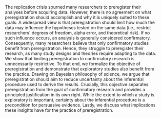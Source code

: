 The replication crisis spurned many researchers to preregister their analyses before acquiring data.
However, there is no agreement on what preregistration should accomplish and why it is uniquely suited to these goals.
A widespread view is that preregistration should limit how much the data may influence the hypotheses tested on the same data (i.e., restrict researchers' degrees of freedom, alpha error, and theoretical risk).
If no such influence occurs, an analysis is generally considered confirmatory.
Consequently, many researchers believe that only confirmatory studies benefit from preregistration.
Hence, they struggle to preregister their research, as many study designs and theories require adapting to the data.
We show that limiting preregistration to confirmatory research is unnecessarily restrictive.
To that end, we formalize the objective of preregistration and demonstrate that exploratory studies also benefit from the practice.
Drawing on Bayesian philosophy of science, we argue that preregistration should aim to reduce uncertainty about the inferential procedure used to derive the results.
Crucially, this objective separates preregistration from the goal of confirmatory research and provides a principled justification in its own right.
While the extent to which a study is exploratory is important, certainty about the inferential procedure is a precondition for persuasive evidence.
Lastly, we discuss what implications these insights have for the practice of preregistration.
